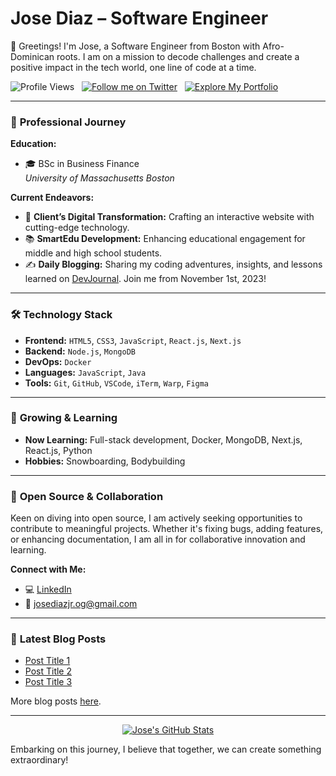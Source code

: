 # **Jose Diaz – Software Engineer**

👋 Greetings! I'm Jose, a Software Engineer from Boston with Afro-Dominican roots. I am on a mission to decode challenges and create a positive impact in the tech world, one line of code at a time.

![Profile Views](https://komarev.com/ghpvc/?username=JoseDiazCodes&color=orange) &nbsp;
[![Follow me on Twitter](https://img.shields.io/twitter/follow/diazjosedev?style=social)](https://twitter.com/diazjosedev) &nbsp;
[![Explore My Portfolio](https://img.shields.io/badge/-Portfolio-black)](https://josediazdev.com)

---

### 💼 **Professional Journey**

**Education:**

- 🎓 BSc in Business Finance  
   _University of Massachusetts Boston_

**Current Endeavors:**

- 🔨 **Client’s Digital Transformation:** Crafting an interactive website with cutting-edge technology.
- 📚 **SmartEdu Development:** Enhancing educational engagement for middle and high school students.
- ✍️ **Daily Blogging:** Sharing my coding adventures, insights, and lessons learned on [DevJournal](https://github.com/JoseDiazCodes/DevJournal). Join me from November 1st, 2023!

---

### 🛠 **Technology Stack**

- **Frontend:** `HTML5`, `CSS3`, `JavaScript`, `React.js`, `Next.js`
- **Backend:** `Node.js`, `MongoDB`
- **DevOps:** `Docker`
- **Languages:** `JavaScript`, `Java`
- **Tools:** `Git`, `GitHub`, `VSCode`, `iTerm`, `Warp`, `Figma`

---

### 🌱 **Growing & Learning**

- **Now Learning:** Full-stack development, Docker, MongoDB, Next.js, React.js, Python
- **Hobbies:** Snowboarding, Bodybuilding

---

### 🤝 **Open Source & Collaboration**

Keen on diving into open source, I am actively seeking opportunities to contribute to meaningful projects. Whether it's fixing bugs, adding features, or enhancing documentation, I am all in for collaborative innovation and learning.

**Connect with Me:**

- 💻 [LinkedIn](https://linkedin.com/in/josediazdev)
- 📧 josediazjr.og@gmail.com

---

### 📖 **Latest Blog Posts**

<!-- BLOG-POST-LIST:START -->

- [Post Title 1](https://github.com/JoseDiazCodes/DevJournal/blob/main/entries/post1.md)
- [Post Title 2](https://github.com/JoseDiazCodes/DevJournal/blob/main/entries/post2.md)
- [Post Title 3](https://github.com/JoseDiazCodes/DevJournal/blob/main/entries/post3.md)
<!-- BLOG-POST-LIST:END -->

More blog posts [here](https://github.com/JoseDiazCodes/DevJournal).

---

<p align="center">
  <a href="https://github.com/JoseDiazCodes">
    <img alt="Jose's GitHub Stats" src="https://github-readme-stats.vercel.app/api?username=JoseDiazCodes&show_icons=true&theme=radical&line_height=20" />
  </a>
</p>

Embarking on this journey, I believe that together, we can create something extraordinary!
